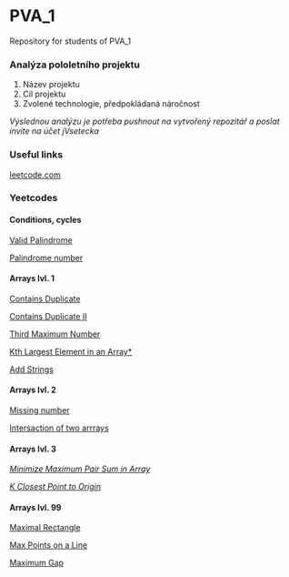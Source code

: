 # PVA_1

Repository for students of PVA_1

### Analýza pololetního projektu
1. Název projektu
2. Cíl projektu
3. Zvolené technologie, předpokládaná náročnost

*Výslednou analýzu je potřeba pushnout na vytvořený repozitář a poslat invite na účet jVsetecka*

### Useful links
[leetcode.com](https://leetcode.com/)

### Yeetcodes
#### Conditions, cycles
[Valid Palindrome](https://leetcode.com/problems/valid-palindrome/)

[Palindrome number](https://leetcode.com/problems/palindrome-number/)

#### Arrays lvl. 1

[Contains Duplicate](https://leetcode.com/problems/contains-duplicate/)

[Contains Duplicate II](https://leetcode.com/problems/contains-duplicate-ii/)

[Third Maximum Number](https://leetcode.com/problems/third-maximum-number/)

[Kth Largest Element in an Array*](https://leetcode.com/problems/kth-largest-element-in-an-array/description/)

[Add Strings](https://leetcode.com/problems/add-strings/description//)

#### Arrays lvl. 2

[Missing number](https://leetcode.com/problems/missing-number/)

[Intersaction of two arrrays](https://leetcode.com/problems/intersection-of-two-arrays/)

#### Arrays lvl. 3

[*Minimize Maximum Pair Sum in Array*](https://leetcode.com/problems/minimize-maximum-pair-sum-in-array/)

[*K Closest Point to Origin*](https://leetcode.com/problems/k-closest-points-to-origin/)

#### Arrays lvl. 99

[Maximal Rectangle](https://leetcode.com/problems/maximal-rectangle/)

[Max Points on a Line](https://leetcode.com/problems/max-points-on-a-line/)

[Maximum Gap](https://leetcode.com/problems/maximum-gap/)
